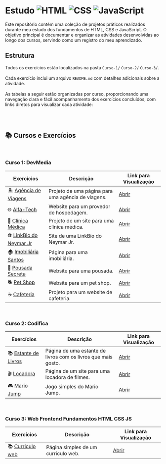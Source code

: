# Estudo ![HTML](https://img.shields.io/badge/HTML-%23E34F26.svg?style=flat&logo=html5&logoColor=white) ![CSS](https://img.shields.io/badge/CSS-%231572B6.svg?style=flat&logo=css3&logoColor=white)  ![JavaScript](https://img.shields.io/badge/JavaScript-%23F7DF1C.svg?style=flat&logo=javascript&logoColor=black)

Este repositório contém uma coleção de projetos práticos realizados durante meu estudo dos fundamentos de HTML, CSS e JavaScript. O objetivo principal é documentar e organizar as atividades desenvolvidas ao longo dos cursos, servindo como um registro do meu aprendizado.

## Estrutura
Todos os exercícios estão localizados na pasta `Curso-1/` `Curso-2/`  `Curso-3/`.
<br>
<br>
Cada exercício inclui um arquivo `README.md` com detalhes adicionais sobre a atividade.
<br>
<br>
As tabelas a seguir estão organizadas por curso, proporcionando uma navegação clara e fácil acompanhamento dos exercícios concluídos, com links diretos para visualizar cada atividade:


<br>
<br>

## 📚 Cursos e Exercícios
<br>

 ### Curso 1: DevMedia

| Exercícios                      | Descrição                                | Link para Visualização |
|------------------------------|------------------------------------------|------------------------|
| 🏝️ [Agência de Viagens]()     | Projeto de uma página para uma agência de viagens. | [Abrir](https://github.com/sant1ana/estudos-html-css-js/tree/main/Curso-1/Agencia-de-Viagens) |
| 🌐 [Alfa-Tech]()   | Website para um provedor de hospedagem.   | [Abrir](https://github.com/sant1ana/estudos-html-css-js/tree/main/Curso-1/Alfa_Tech) |
| 🏥 [Clínica Médica]() | Projeto de um site para uma clínica médica. | [Abrir](https://github.com/sant1ana/estudos-html-css-js/tree/main/Curso-1/Clinica-medica) |
| ⚽ [LinkBio do Neymar Jr]() | Site de uma LinkBio do Neymar Jr.          | [Abrir](https://github.com/sant1ana/estudos-html-css-js/tree/main/Curso-1/LinkBio-Neymar) |
| 🏠 [ Imobiliária Santos]() | Página para uma imobiliária.   | [Abrir](https://github.com/sant1ana/estudos-html-css-js/tree/main/Curso-1/Pagina-Imobiliaria-Santos) |
| 🏡 [ Pousada Secreta]()   | Website para uma pousada.         | [Abrir](https://github.com/sant1ana/estudos-html-css-js/tree/main/Curso-1/Pousada-Secreta) |
| 🐕 [ Pet Shop]()   | Website para um pet shop.                 | [Abrir](https://github.com/sant1ana/estudos-html-css-js/tree/main/Curso-1/Site-Pet-Shop) |
| ☕ [ Cafeteria]()   | Projeto para um website de cafeteria.     | [Abrir](https://github.com/sant1ana/estudos-html-css-js/tree/main/Curso-1/Website-Cafeteria) |

<br>

### Curso 2: Codifica
| Exercícios                      | Descrição                                | Link para Visualização |
|------------------------------|------------------------------------------|------------------------|
| 📚 [Estante de Livros]() | Página de uma estante de livros com os livros que mais gosto.         | [Abrir](https://github.com/sant1ana/estudos-html-css-js/tree/main/Curso-2/Projeto-Estante-de-Livros) |
| 🎬 [Locadora]()   | Página de um site para uma locadora de filmes. | [Abrir](https://github.com/sant1ana/estudos-html-css-js/tree/main/Curso-2/Projeto-Locadora) |
| 🎮 [Mario Jump]()   | Jogo simples do Mario Jump.               | [Abrir](https://github.com/sant1ana/estudos-html-css-js/tree/main/Curso-2/Projeto-Mario-Jump) |

<br>

### Curso 3: Web Frontend Fundamentos HTML CSS JS
| Exercícios                      | Descrição                                | Link para Visualização |
|------------------------------|------------------------------------------|------------------------|
| 📚 [Curriculo web]() | Página simples de um curriculo web.         | [Abrir](https://github.com/sant1ana/estudos-html-css-js/tree/main/Curso-3/Curriculo-web) |



